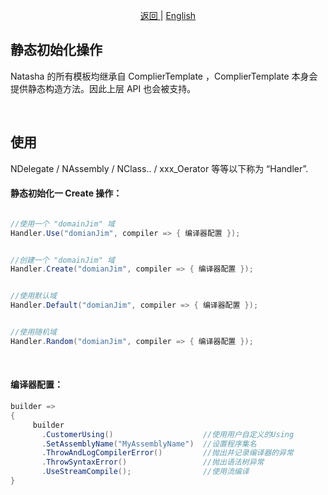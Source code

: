 
<p align="center">
 <a href="https://natasha.dotnetcore.xyz/"> 返回 </a> |  <a href="https://natasha.dotnetcore.xyz/en/static-init.html">English</a>
</p>  


## 静态初始化操作

Natasha 的所有模板均继承自 ComplierTemplate ，ComplierTemplate 本身会提供静态构造方法。因此上层 API 也会被支持。

<br/>

## 使用

 NDelegate / NAssembly / NClass.. / xxx_Oerator 等等以下称为 “Handler”.
 
 #### 静态初始化一 Create 操作：

```C#

//使用一个 "domainJim" 域
Handler.Use("domianJim", compiler => { 编译器配置 });


//创建一个 "domainJim" 域
Handler.Create("domianJim", compiler => { 编译器配置 });


//使用默认域
Handler.Default("domianJim", compiler => { 编译器配置 });


//使用随机域
Handler.Random("domianJim", compiler => { 编译器配置 });

```  
<br/>  

#### 编译器配置：

```C#
builder => 
{ 
     builder
       .CustomerUsing()                    //使用用户自定义的Using
       .SetAssemblyName("MyAssemblyName")  //设置程序集名
       .ThrowAndLogCompilerError()         //抛出并记录编译器的异常 
       .ThrowSyntaxError()                 //抛出语法树异常
       .UseStreamCompile();                //使用流编译
}
```

